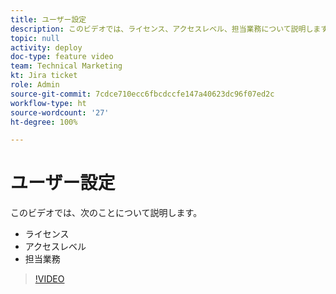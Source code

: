 ```yaml
---
title: ユーザー設定
description: このビデオでは、ライセンス、アクセスレベル、担当業務について説明します。
topic: null
activity: deploy
doc-type: feature video
team: Technical Marketing
kt: Jira ticket
role: Admin
source-git-commit: 7cdce710ecc6fbcdccfe147a40623dc96f07ed2c
workflow-type: ht
source-wordcount: '27'
ht-degree: 100%

---
```


# ユーザー設定

このビデオでは、次のことについて説明します。

* ライセンス
* アクセスレベル
* 担当業務

>[!VIDEO](https://video.tv.adobe.com/v/335066/?quality=12)

